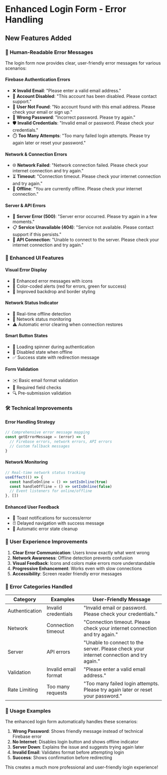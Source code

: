 # Enhanced Login Form - Error Handling

## New Features Added

### 🚀 **Human-Readable Error Messages**

The login form now provides clear, user-friendly error messages for various scenarios:

#### **Firebase Authentication Errors**
- ❌ **Invalid Email**: "Please enter a valid email address."
- 🚫 **Account Disabled**: "This account has been disabled. Please contact support."
- 👤 **User Not Found**: "No account found with this email address. Please check your email or sign up."
- 🔑 **Wrong Password**: "Incorrect password. Please try again."
- 🛡️ **Invalid Credentials**: "Invalid email or password. Please check your credentials."
- ⏱️ **Too Many Attempts**: "Too many failed login attempts. Please try again later or reset your password."

#### **Network & Connection Errors**
- 🌐 **Network Failed**: "Network connection failed. Please check your internet connection and try again."
- ⏳ **Timeout**: "Connection timeout. Please check your internet connection and try again."
- 📡 **Offline**: "You are currently offline. Please check your internet connection."

#### **Server & API Errors**
- 🔧 **Server Error (500)**: "Server error occurred. Please try again in a few moments."
- 📋 **Service Unavailable (404)**: "Service not available. Please contact support if this persists."
- 🔗 **API Connection**: "Unable to connect to the server. Please check your internet connection and try again."

### 🎨 **Enhanced UI Features**

#### **Visual Error Display**
- 🎯 Enhanced error messages with icons
- 🌈 Color-coded alerts (red for errors, green for success)
- 💫 Improved backdrop and border styling

#### **Network Status Indicator**
- 🔴 Real-time offline detection
- 📶 Network status monitoring
- ⚠️ Automatic error clearing when connection restores

#### **Smart Button States**
- 🔄 Loading spinner during authentication
- 🚫 Disabled state when offline
- ✅ Success state with redirection message

#### **Form Validation**
- ✉️ Basic email format validation
- 📝 Required field checks
- 🔍 Pre-submission validation

### 🛠️ **Technical Improvements**

#### **Error Handling Strategy**
```javascript
// Comprehensive error message mapping
const getErrorMessage = (error) => {
  // Firebase errors, network errors, API errors
  // Custom fallback messages
}
```

#### **Network Monitoring**
```javascript
// Real-time network status tracking
useEffect(() => {
  const handleOnline = () => setIsOnline(true)
  const handleOffline = () => setIsOnline(false)
  // Event listeners for online/offline
}, [])
```

#### **Enhanced User Feedback**
- 🎯 Toast notifications for success/error
- ⏰ Delayed navigation with success message
- 🧹 Automatic error state cleanup

### 📱 **User Experience Improvements**

1. **Clear Error Communication**: Users know exactly what went wrong
2. **Network Awareness**: Offline detection prevents confusion
3. **Visual Feedback**: Icons and colors make errors more understandable
4. **Progressive Enhancement**: Works even with slow connections
5. **Accessibility**: Screen reader friendly error messages

### 🔧 **Error Categories Handled**

| Category | Examples | User-Friendly Message |
|----------|----------|----------------------|
| Authentication | Invalid credentials | "Invalid email or password. Please check your credentials." |
| Network | Connection timeout | "Connection timeout. Please check your internet connection and try again." |
| Server | API errors | "Unable to connect to the server. Please check your internet connection and try again." |
| Validation | Invalid email format | "Please enter a valid email address." |
| Rate Limiting | Too many requests | "Too many failed login attempts. Please try again later or reset your password." |

### 🎯 **Usage Examples**

The enhanced login form automatically handles these scenarios:

1. **Wrong Password**: Shows friendly message instead of technical Firebase error
2. **No Internet**: Disables login button and shows offline indicator
3. **Server Down**: Explains the issue and suggests trying again later
4. **Invalid Email**: Validates format before attempting login
5. **Success**: Shows confirmation before redirecting

This creates a much more professional and user-friendly login experience!